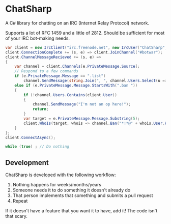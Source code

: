 # ChatSharp

A C# library for chatting on an IRC (Internet Relay Protocol) network.

Supports a lot of RFC 1459 and a little of 2812. Should be sufficient for most of your IRC bot-making needs.

```csharp
var client = new IrcClient("irc.freenode.net", new IrcUser("ChatSharp", "ChatSharp"));
client.ConnectionComplete += (s, e) => client.JoinChannel("#botwar");
client.ChannelMessageRecieved += (s, e) =>
{
    var channel = client.Channels[e.PrivateMessage.Source];
    // Respond to a few commands
    if (e.PrivateMessage.Message == ".list")
        channel.SendMessage(string.Join(", ", channel.Users.Select(u => u.Nick)));
    else if (e.PrivateMessage.Message.StartsWith(".ban "))
    {
        if (!channel.Users.Contains(client.User))
        {
            channel.SendMessage("I'm not an op here!");
            return;
        }
        var target = e.PrivateMessage.Message.Substring(5);
        client.WhoIs(target, whois => channel.Ban("*!*@" + whois.User.Hostname));
    }
};
client.ConnectAsync();

while (true) ; // Do nothing
```

## Development

ChatSharp is developed with the following workflow:

1. Nothing happens for weeks/months/years
2. Someone needs it to do something it doesn't already do
3. That person implements that something and submits a pull request
4. Repeat

If it doesn't have a feature that you want it to have, add it! The code isn't that scary.
